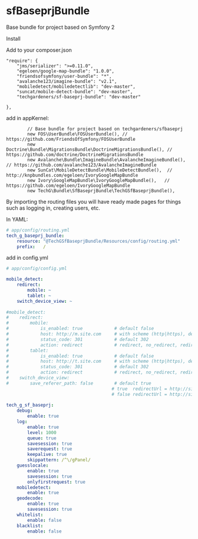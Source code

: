 sfBaseprjBundle
===============

Base bundle for project based on Symfony 2


Install

Add to your composer.json

    "require": {
        "jms/serializer": ">=0.11.0",
        "egeloen/google-map-bundle": "1.0.0",
        "friendsofsymfony/user-bundle": "*",
        "avalanche123/imagine-bundle": "v2.1",
        "mobiledetect/mobiledetectlib": "dev-master", 
        "suncat/mobile-detect-bundle": "dev-master",
        "techgardeners/sf-baseprj-bundle": "dev-master"   
        
    },
    
add in appKernel:

            // Base bundle for project based on techgardeners/sfbaseprj
            new FOS\UserBundle\FOSUserBundle(), // https://github.com/FriendsOfSymfony/FOSUserBundle
            new Doctrine\Bundle\MigrationsBundle\DoctrineMigrationsBundle(), // https://github.com/doctrine/DoctrineMigrationsBundle
            new Avalanche\Bundle\ImagineBundle\AvalancheImagineBundle(), // https://github.com/avalanche123/AvalancheImagineBundle           
            new SunCat\MobileDetectBundle\MobileDetectBundle(),  // http://knpbundles.com/egeloen/IvoryGoogleMapBundle
            new Ivory\GoogleMapBundle\IvoryGoogleMapBundle(),   // https://github.com/egeloen/IvoryGoogleMapBundle         
            new TechG\Bundle\SfBaseprjBundle\TechGSfBaseprjBundle(),  

By importing the routing files you will have ready made pages for things such as
logging in, creating users, etc.

In YAML:

``` yaml
# app/config/routing.yml
tech_g_baseprj_bundle:
    resource: "@TechGSfBaseprjBundle/Resources/config/routing.yml"
    prefix:   /
```
                   
add in config.yml 

``` yaml
# app/config/config.yml

mobile_detect:
    redirect:
        mobile: ~
        tablet: ~
    switch_device_view: ~
    
#mobile_detect:
#    redirect:
#        mobile:
#            is_enabled: true            # default false
#            host: http://m.site.com     # with scheme (http|https), default null, url validate
#            status_code: 301            # default 302
#            action: redirect            # redirect, no_redirect, redirect_without_path 
#        tablet:
#            is_enabled: true            # default false
#            host: http://t.site.com     # with scheme (http|https), default null, url validate
#            status_code: 301            # default 302
#            action: redirect            # redirect, no_redirect, redirect_without_path 
#    switch_device_view:
#        save_referer_path: false        # default true
                                        # true  redirectUrl = http://site.com/current/path
                                        # false redirectUrl = http://site.com  
                                        
tech_g_sf_baseprj:
    debug:
        enable: true
    log:
        enable: true
        level: 1000
        queue: true
        savesession: true
        saverequest: true
        keepalive: true
        skippattern: /^\/gPanel/
    guesslocale:
        enable: true
        savesession: true        
        onlyfirstrequest: true        
    mobiledetect:
        enable: true
    geodecode:
        enable: true
        savesession: true        
    whitelist:
        enable: false
    blacklist:
        enable: false                                        
                                        
                                        
```

